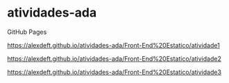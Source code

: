 # atividades-ada

GitHub Pages

https://alexdeft.github.io/atividades-ada/Front-End%20Estatico/atividade1

https://alexdeft.github.io/atividades-ada/Front-End%20Estatico/atividade2

https://alexdeft.github.io/atividades-ada/Front-End%20Estatico/atividade3
